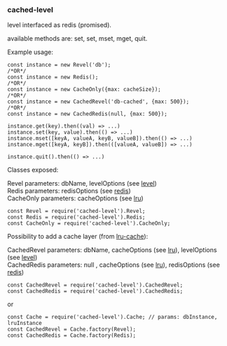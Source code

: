 ### cached-level

level interfaced as redis (promised).

available methods are:
    set, set, mset, mget, quit.

Example usage:
```
const instance = new Revel('db');
/*OR*/
const instance = new Redis();
/*OR*/
const instance = new CacheOnly({max: cacheSize});
/*OR*/
const instance = new CachedRevel('db-cached', {max: 500});
/*OR*/
const instance = new CachedRedis(null, {max: 500});

instance.get(key).then((val) => ...)
instance.set(key, value).then(() => ...)
instance.mset([keyA, valueA, keyB, valueB]).then(() => ...)
instance.mget([keyA, keyB]).then(([valueA, valueB]) => ...)

instance.quit().then(() => ...)
```

Classes exposed:

Revel parameters: dbName, levelOptions (see [level][level-link])<br>
Redis parameters: redisOptions (see [redis][redis-link])<br>
CacheOnly parameters: cacheOptions (see [lru][lru-link])

```
const Revel = require('cached-level').Revel;
const Redis = require('cached-level').Redis;
const CacheOnly = require('cached-level').CacheOnly;
```

Possibility to add a cache layer (from [lru-cache][lru-link]):

CachedRevel parameters: dbName, cacheOptions (see [lru][lru-link]), levelOptions (see [level][level-link])<br>
CachedRedis parameters: null  , cacheOptions (see [lru][lru-link]), redisOptions (see [redis][redis-link])


```
const CachedRevel = require('cached-level').CachedRevel;
const CachedRedis = require('cached-level').CachedRedis;
```

or
```
const Cache = require('cached-level').Cache; // params: dbInstance, lruInstance
const CachedRevel = Cache.factory(Revel);
const CachedRedis = Cache.factory(Redis);
```

[lru-link]: https://www.npmjs.com/package/lru-cache
[level-link]: https://www.npmjs.com/package/level
[redis-link]: https://www.npmjs.com/package/redis
